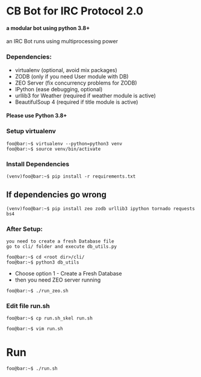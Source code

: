 # CB Bot for IRC Protocol 2.0
#### a modular bot using python 3.8+
an IRC Bot runs using multiprocessing power

### Dependencies:
- virtualenv (optional, avoid mix packages)
- ZODB (only if you need User module with DB)
- ZEO Server (fix concurrency problems for ZODB)
- IPython (ease debugging, optional)
- urllib3 for Weather (required if weather module is active)
- BeautifulSoup 4 (required if title module is active)

#### Please use Python 3.8+

### Setup virtualenv
```console
foo@bar:~$ virtualenv --python=python3 venv
foo@bar:~$ source venv/bin/activate
```
### Install Dependencies
```console
(venv)foo@bar:~$ pip install -r requirements.txt 
```
## If dependencies go wrong
```console
(venv)foo@bar:~$ pip install zeo zodb urllib3 ipython tornado requests bs4
```

### After Setup:
    you need to create a fresh Database file
    go to cli/ folder and execute db_utils.py
```console
foo@bar:~$ cd <root dir>/cli/
foo@bar:~$ python3 db_utils
```
- Choose option 1 - Create a Fresh Database
- then you need ZEO server running


```console
foo@bar:~$ ./run_zeo.sh
```


### Edit file run.sh 

```console
foo@bar:~$ cp run.sh_skel run.sh
```

```console
foo@bar:~$ vim run.sh
```

# Run
```console
foo@bar:~$ ./run.sh
```
